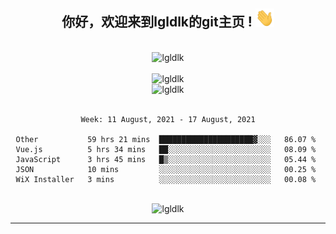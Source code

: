 <div align="center">
<h2> 你好，欢迎来到lgldlk的git主页 ! <img src="https://github.com/lgldlk/lgldlk/blob/main/gifs/Hi.gif" width="30px"></h2>
</div>

<div align="center">
 </br>
 <img src="http://aiitapp.cn:8091/?color=rgba(37,144,118,1)&shadowColor=rgba(12,16,20,1)&fontSize=120&&shadowOffsetX=9&shadowOffsetY=11" height="26px" alt="lgldlk" />
 </br>

   </br>
 <img src="https://github-readme-stats.vercel.app/api?username=lgldlk&show_icons=true&theme=gotham&locale=cn" alt="lgldlk" />
 

</br>

<img  src="http://github-readme-stats.vercel.app/api/top-langs/?username=lgldlk&show_icons=true&theme=gotham&locale=cn&layout=compact" alt="lgldlk"/>  
</br>
</br>

<!--START_SECTION:waka-->
```text
Week: 11 August, 2021 - 17 August, 2021

Other           59 hrs 21 mins  █████████████████████▓░░░   86.07 % 
Vue.js          5 hrs 34 mins   ██░░░░░░░░░░░░░░░░░░░░░░░   08.09 % 
JavaScript      3 hrs 45 mins   █▒░░░░░░░░░░░░░░░░░░░░░░░   05.44 % 
JSON            10 mins         ░░░░░░░░░░░░░░░░░░░░░░░░░   00.25 % 
WiX Installer   3 mins          ░░░░░░░░░░░░░░░░░░░░░░░░░   00.08 % 
```
<!--END_SECTION:waka-->

 </br>
  <img src="https://visitor-badge.glitch.me/badge?page_id=lgldlk" alt="lgldlk" />

---

 

